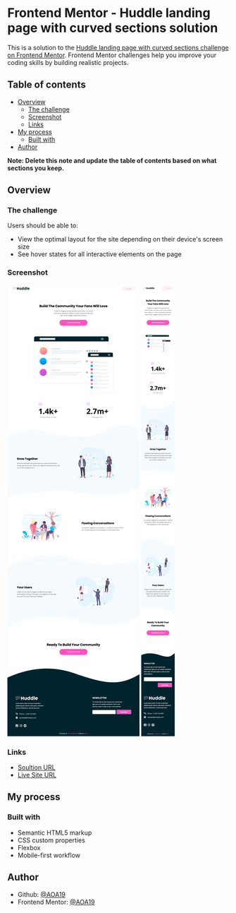 # Frontend Mentor - Huddle landing page with curved sections solution

This is a solution to the [Huddle landing page with curved sections challenge on Frontend Mentor](https://www.frontendmentor.io/challenges/huddle-landing-page-with-curved-sections-5ca5ecd01e82137ec91a50f2). Frontend Mentor challenges help you improve your coding skills by building realistic projects.

## Table of contents

- [Overview](#overview)
  - [The challenge](#the-challenge)
  - [Screenshot](#screenshot)
  - [Links](#links)
- [My process](#my-process)
  - [Built with](#built-with)
- [Author](#author)

**Note: Delete this note and update the table of contents based on what sections you keep.**

## Overview

### The challenge

Users should be able to:

- View the optimal layout for the site depending on their device's screen size
- See hover states for all interactive elements on the page

### Screenshot

![](Screenshots/Huddle-Landing-Page-Desktop.png)
![](Screenshots/Huddle-Landing-Page-Mobile.png)

### Links

- [Soultion URL](https://github.com/AOA19/HuddleLandingPage)
- [Live Site URL](https://aoa19.github.io/HuddleLandingPage/)

## My process

### Built with

- Semantic HTML5 markup
- CSS custom properties
- Flexbox
- Mobile-first workflow

## Author

- Github: [@AOA19](https://github.com/AOA19)
- Frontend Mentor: [@AOA19](https://www.frontendmentor.io/profile/AOA19)
